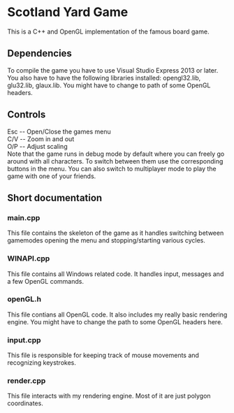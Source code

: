 Scotland Yard Game
==================

This is a C++ and OpenGL implementation of the famous board game.

Dependencies
------------

To compile the game you have to use Visual Studio Express 2013 or later. 
You also have to have the following libraries installed: opengl32.lib, glu32.lib, glaux.lib.
You might have to change to path of some OpenGL headers.

Controls
--------

Esc -- Open/Close the games menu  
C/V -- Zoom in and out  
O/P -- Adjust scaling  
Note that the game runs in debug mode by default where you can freely go
around with all characters. To switch between them use the corresponding
buttons in the menu. You can also switch to multiplayer mode to play the
game with one of your friends.

Short documentation
-------------------

### main.cpp
This file contains the skeleton of the game as it handles switching between
gamemodes opening the menu and stopping/starting various cycles.

### WINAPI.cpp
This file contains all Windows related code. It handles input, messages
and a few OpenGL commands.

### openGL.h
This file contians all OpenGL code. It also includes my really basic rendering engine.
You might have to change the path to some OpenGL headers here.

### input.cpp
This file is responsible for keeping track of mouse movements and
recognizing keystrokes.

### render.cpp
This file interacts with my rendering engine. Most of it are just polygon coordinates.
